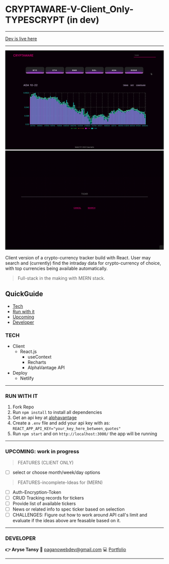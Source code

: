 # CRYPTAWARE-V-Client_Only-TYPESCRYPT (in dev)

---

[Dev is live here](https://cryptaware-typescript.netlify.app/)

---

![picture of home page](home.png)
![picture of home page](mobile.png)

Client version of a crypto-currency tracker build with React. User may search and (currently) find the intraday data for crypto-currency of choice, with top currencies being available automatically.

> Full-stack in the making with MERN stack.

## QuickGuide

- [Tech](#tech)
- [Run with it](#run-with-it)
- [Upcoming](#tech)
- [Developer](#developer)

### TECH

- Client
  - React.js
    - useContext
    - Recharts
    - AlphaVantage API
- Deploy
  - Netlify

---

### RUN WITH IT

1. Fork Repo
2. Run `npm install` to install all dependencies
3. Get an api key at [alphavantage](https://www.alphavantage.co/)
4. Create a `.env` file and add your api key with as: `REACT_APP_API_KEY="your_key_here_between_quotes"`
5. Run `npm start` and on `http://localhost:3000/` the app will be running

---

### UPCOMING: work in progress

> FEATURES (CLIENT ONLY)

- [ ] select or choose month/week/day options

> FEATURES-incomplete-Ideas for (MERN)

- [ ] Auth-Encryption-Token
- [ ] CRUD Tracking records for tickers
- [ ] Provide list of available tickers
- [ ] News or related info to spec ticker based on selection
- [ ] CHALLENGES: Figure out how to work around API call's limit and evaluate if the ideas above are feasable based on it.

---

### DEVELOPER

**:point_right: Aryse Tansy**
:e-mail: paganowebdev@gmail.com
:computer: [Portfolio](https://www.pagano.dev/)

---
